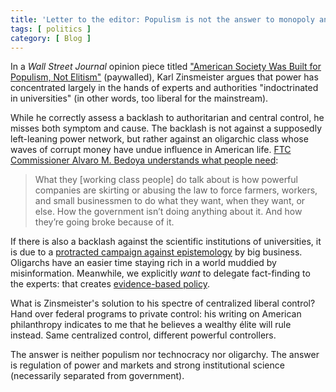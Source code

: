 ```yaml
---
title: 'Letter to the editor: Populism is not the answer to monopoly and fraud'
tags: [ politics ]
category: [ Blog ]
---
```


In a _Wall Street Journal_ opinion piece titled ["American Society Was Built for
Populism, Not
Elitism"](https://www.wsj.com/opinion/american-society-was-built-for-populism-not-elitism-nature-and-history-prove-technocrats-wrong-cf9e7a2f?page=1)
(paywalled), Karl Zinsmeister argues that power has concentrated largely in
the hands of experts and authorities "indoctrinated in universities" (in other
words, too liberal for the mainstream).

While he correctly assess a backlash to authoritarian and central control, he
misses both symptom and cause. The backlash is not against a supposedly
left-leaning power network, but rather against an oligarchic class whose waves
of corrupt money have undue influence in American life. [FTC Commissioner Alvaro
M. Bedoya understands what people
need](https://www.ftc.gov/system/files/ftc_gov/pdf/bedoya-statement-emergency-motion.pdf):

> What they [working class people] do talk about is how powerful companies are
> skirting or abusing the law to force farmers, workers, and small businessmen
> to do what they want, when they want, or else. How the government isn’t doing
> anything about it. And how they’re going broke because of it.

If there is also a backlash against the scientific institutions of universities,
it is due to a [protracted campaign against
epistemology](https://pluralistic.net/2024/09/25/epistemological-chaos/) by big
business. Oligarchs have an easier time staying rich in a world muddied by
misinformation. Meanwhile, we explicitly _want_ to delegate fact-finding to the
experts: that creates [evidence-based
policy](https://pluralistic.net/2024/11/21/policy-based-evidence/).

What is Zinsmeister's solution to his spectre of centralized liberal control?
Hand over federal programs to private control: his writing on American
philanthropy indicates to me that he believes a wealthy élite will rule instead.
Same centralized control, different powerful controllers.

The answer is neither populism nor technocracy nor oligarchy. The answer is
regulation of power and markets and strong institutional science (necessarily
separated from government).

